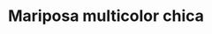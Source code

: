 ---
title: Mariposa multicolor chica
date: 
draft: false

# descripcion
description : Dije de plata 925 y nácar

materials: Plata 925

color: Plateado y nácar multicolor

dimensions: 1,2cm largo

code: 02-25-0620

type: "Dijes"

categories: []

price: $4.620,00

price_eftvo: $3.930,00

# Images
# first image will be shown in the product page
images:
  # - image: "images/path_to_image"
  # La ubicacion de las imagenes es imagenes/Dijes/Dijes.Nácar/02-25-0620-mariposa-multicolor-chica
  - image: "./images/dijes/nácar/02-25-0620.JPG"
---